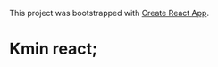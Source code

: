 This project was bootstrapped with [Create React App](https://github.com/facebook/create-react-app).

# Kmin react;
 

